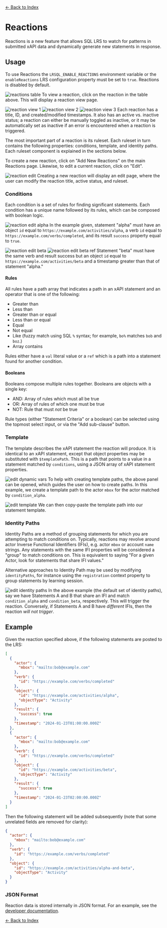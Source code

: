 [<- Back to Index](index.md)

# Reactions

Reactions is a new feature that allows SQL LRS to watch for patterns in submitted xAPI data and dynamically generate new statements in response.

## Usage

To use Reactions the `LRSQL_ENABLE_REACTIONS` environment variable or the `enableReactions` LRS configuration property must be set to `true`. Reactions is disabled by default.

![reactions table](images/reactions/table.png)
To view a reaction, click on the reaction in the table above. This will display a reaction view page.

![reaction view 1](images/reactions/view_1.png)
![reaction view 2](images/reactions/view_2.png)
![reaction view 3](images/reactions/view_3.png)
Each reaction has a title, ID, and created/modified timestamps. It also has an active vs. inactive status; a reaction can either be manually toggled as inactive, or it may be automatically set as inactive if an error is encountered when a reaction is triggered.

The most important part of a reaction is its ruleset. Each ruleset in turn contains the following properties: conditions, template, and identity paths. Each ruleset component is explained in the sections below.

To create a new reaction, click on "Add New Reactions" on the main Reactions page. Likewise, to edit a current reaction, click on "Edit".

![reaction edit](images/reactions/edit_intro.png)
Creating a new reaction will display an edit page, where the user can modify the reaction title, active status, and ruleset.

### Conditions

Each condition is a set of rules for finding significant statements. Each condition has a unique name followed by its rules, which can be composed with boolean logic.

![reaction edit alpha](images/reactions/edit_condition_alpha.png)
In the example given, statement "alpha" must have an object `id` equal to `https://example.com/activities/alpha`, a verb `id` equal to `https://example.com/verbs/completed`, and its result `success` property equal to `true`.

![reaction edit beta](images/reactions/edit_condition_beta.png)
![reaction edit beta ref](images/reactions/edit_condition_beta_ref.png)
Statement "beta" must have the same verb and result success but an object `id` equal to `https://example.com/activities/beta` and a timestamp greater than that of statement "alpha."

#### Rules

All rules have a path array that indicates a path in an xAPI statement and an operator that is one of the following:

* Greater than
* Less than
* Greater than or equal
* Less than or equal
* Equal
* Not equal
* Like (fuzzy match using SQL `%` syntax; for example, `bo%` matches `bob` and `boz`.)
* Array contains

Rules either have a `val` literal value or a `ref` which is a path into a statement found for another condition.

#### Booleans

Booleans compose multiple rules together. Booleans are objects with a single key:

* AND: Array of rules which must all be true
* OR: Array of rules of which one must be true
* NOT: Rule that must _not_ be true

Rule types (either "Statement Criteria" or a boolean) can be selected using the topmost select input, or via the "Add sub-clause" button.

### Template

The template describes the xAPI statement the reaction will produce. It is identical to an xAPI statement, except that object properties may be substituted with `$templatePath`. This is a path that points to a value in a statement matched by `conditions`, using a JSON array of xAPI statement properties.

![edit dynamic vars](images/reactions/edit_dynamic_vars.png)
To help with creating template paths, the above panel can be opened, which guides the user on how to create paths. In this example, we create a template path to the actor `mbox` for the actor matched by `condition_alpha`.

![edit template](images/reactions/edit_template.png)
We can then copy-paste the template path into our statement template.

### Identity Paths

Identity Paths are a method of grouping statements for which you are attempting to match conditions on. Typically, reactions may revolve around actor Inverse Functional Identifiers (IFIs), e.g. actor `mbox` or account `name` strings. Any statements with the same IFI properties will be considered a "group" to match conditions on. This is equivalent to saying "For a given Actor, look for statements that share IFI values."

Alternative approaches to Identity Path may be used by modifying `identityPaths`, for instance using the `registration` context property to group statements by learning session.

![edit identity paths](images/reactions/edit_identity_path.png)
In the above example (the default set of identity paths), say we have Statements A and B that share an IFI and match `condition_alpha` and `condition_beta`, respectively. This will trigger the reaction. Conversely, if Statements A and B have _different_ IFIs, then the reaction _will not trigger_.

## Example

Given the reaction specified above, if the following statements are posted to the LRS:

``` json
[
  {
    "actor": {
      "mbox": "mailto:bob@example.com"
    },
    "verb": {
      "id": "https://example.com/verbs/completed"
    },
    "object": {
      "id": "https://example.com/activities/alpha",
      "objectType": "Activity"
    },
    "result": {
      "success": true
    },
    "timestamp": "2024-01-23T01:00:00.000Z"
  },
  {
    "actor": {
      "mbox": "mailto:bob@example.com"
    },
    "verb": {
      "id": "https://example.com/verbs/completed"
    },
    "object": {
      "id": "https://example.com/activities/beta",
      "objectType": "Activity"
    },
    "result": {
      "success": true
    },
    "timestamp": "2024-01-23T02:00:00.000Z"
  }
]
```

Then the following statement will be added subsequently (note that some unrelated fields are removed for clarity):

``` json
{
  "actor": {
    "mbox": "mailto:bob@example.com"
  },
  "verb": {
    "id": "https://example.com/verbs/completed"
  },
  "object": {
    "id": "https://example.com/activities/alpha-and-beta",
    "objectType": "Activity"
  }
}
```

### JSON Format

Reaction data is stored internally in JSON format. For an example, see the [developer documentation](dev.md#reaction-json).

[<- Back to Index](index.md)
